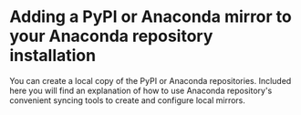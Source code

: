 Adding a PyPI or Anaconda mirror to your Anaconda repository installation
=========================================================================

You can create a local copy of the PyPI or Anaconda repositories.
Included here you will find an explanation of how to use Anaconda
repository's convenient syncing tools to create and configure local
mirrors.
